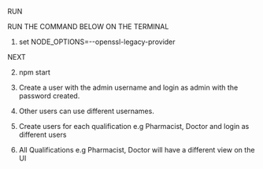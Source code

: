 RUN

RUN THE COMMAND BELOW ON THE TERMINAL

1. set NODE_OPTIONS=--openssl-legacy-provider

NEXT

2. npm start

3. Create a user with the admin username and login as admin with the password created.

4. Other users can use different usernames.

5. Create users for each qualification e.g Pharmacist, Doctor and login as different users

6. All Qualifications e.g Pharmacist, Doctor will have a different view on the UI